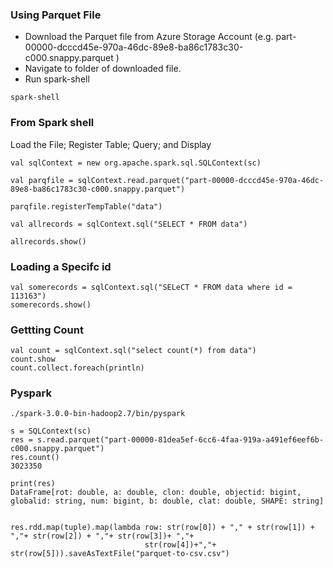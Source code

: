 
### Using Parquet File

- Download the Parquet file from Azure Storage Account (e.g. part-00000-dcccd45e-970a-46dc-89e8-ba86c1783c30-c000.snappy.parquet )
- Navigate to folder of downloaded file.
- Run spark-shell

```
spark-shell
```

### From Spark shell

Load the File; Register Table; Query; and Display

```
val sqlContext = new org.apache.spark.sql.SQLContext(sc)

val parqfile = sqlContext.read.parquet("part-00000-dcccd45e-970a-46dc-89e8-ba86c1783c30-c000.snappy.parquet")

parqfile.registerTempTable("data")

val allrecords = sqlContext.sql("SELECT * FROM data")

allrecords.show()
```


### Loading a Specifc id

```
val somerecords = sqlContext.sql("SELeCT * FROM data where id = 113163")
somerecords.show()
```

### Gettting Count

```
val count = sqlContext.sql("select count(*) from data")
count.show
count.collect.foreach(println)
```

### Pyspark 
```
./spark-3.0.0-bin-hadoop2.7/bin/pyspark
```


```
s = SQLContext(sc)
res = s.read.parquet("part-00000-81dea5ef-6cc6-4faa-919a-a491ef6eef6b-c000.snappy.parquet")
res.count()
3023350

print(res)
DataFrame[rot: double, a: double, clon: double, objectid: bigint, globalid: string, num: bigint, b: double, clat: double, SHAPE: string]


res.rdd.map(tuple).map(lambda row: str(row[0]) + "," + str(row[1]) + ","+ str(row[2]) + ","+ str(row[3])+ ","+
                              str(row[4])+","+ str(row[5])).saveAsTextFile("parquet-to-csv.csv")
```
